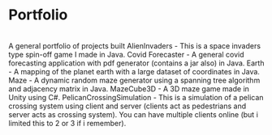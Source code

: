 # Portfolio
<br> A general portfolio of projects built
AlienInvaders - This is a space invaders type spin-off game I made in Java.
Covid Forecaster - A general covid forecasting application with pdf generator (contains a jar also) in Java.
Earth - A mapping of the planet earth with a large dataset of coordinates in Java.
Maze - A dynamic random maze generator using a spanning tree algorithm and adjacency matrix in Java.
MazeCube3D - A 3D maze game made in Unity using C#.
PelicanCrossingSimulation - This is a simulation of a pelican crossing system using client and server (clients act as pedestrians and server acts as crossing system). You can have multiple clients online (but i limited this to 2 or 3 if i remember).
